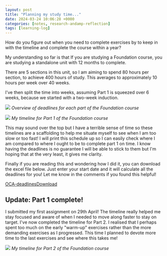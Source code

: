 ```yaml
---
layout: post
title: "Planning my study time..."
date: 2024-03-24 10:06:28 +0000
categories: [notes, research-andamp-reflection]
tags: [learning-log]
---
```


How do you figure out when you need to complete exercises by to keep in with the timeline and complete the course within a year?

My understanding so far is that If you are studying a Foundation course, you are studying a standalone unit with 12 months to complete.

There are 5 sections in this unit, so I am aiming to spend 80 hours per section, to achieve 400 hours of study. This averages to approximately 10 hours per week over 40 weeks.

I've then split the time into weeks, assuming Part 1 is squeezed over 6 weeks, because we started with a two-week induction.

![](/assets/images/pasted-image-20240317221836-png)
_Overview of deadlines for each part of the Foundation course_

![](/assets/images/image-png)
_My timeline for Part 1 of the Foundation course_

This may sound over the top but I have a terrible sense of time so these timelines are a scaffolding to help me situate myself to see when I am too slow or too fast! I will print this schedule up so I can easily check where I am compared to where I ought to be to complete part 1 on time. I know having the deadlines is no guarantee I will be able to stick to them but I'm hoping that at the very least, it gives me clarity.

Finally if you are reading this and wondering how I did it, you can download the excel file below. Just enter your start date and it will calculate all the deadlines for you! Let me know in the comments if you found this helpful!

<!-- wp:file {"id":439,"href":"https://spaces.oca.ac.uk/gaellelog/wp-content/uploads/sites/5355/2024/03/OCA-deadlines.xlsx"} -->
[OCA-deadlines](https://spaces.oca.ac.uk/gaellelog/wp-content/uploads/sites/5355/2024/03/OCA-deadlines.xlsx)[Download](https://spaces.oca.ac.uk/gaellelog/wp-content/uploads/sites/5355/2024/03/OCA-deadlines.xlsx)
<!-- /wp:file --><!-- wp:heading -->
## Update: Part 1 complete!
<!-- /wp:heading -->

I submitted my first assignment on 29th April! The timeline really helped me stay focused and aware of when I needed to move along faster to stay on target. I've now completed the timeline for Part 2. I realised that I perhaps spent too much on the early "warm-up" exercises rather than the more demanding exercises as I progressed. This time I planned to devote more time to the last exercises and see where this takes me!

![](/assets/images/image-png)
_My timeline for Part 2 of the Foundation course_
